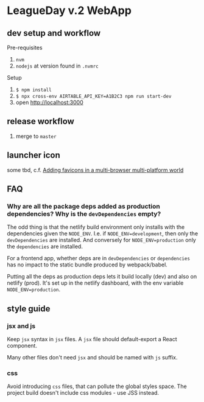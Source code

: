 
# LeagueDay v.2 WebApp

## dev setup and workflow

Pre-requisites

1. `nvm`
2. `nodejs` at version found in `.nvmrc`

Setup

1. `$ npm install`
2. `$ npx cross-env AIRTABLE_API_KEY=A1B2C3 npm run start-dev`
3. open [http://localhost:3000](http://localhost:3000)

## release workflow

1. merge to `master`

## launcher icon

some tbd, c.f. [Adding favicons in a multi-browser multi-platform world](https://mobiforge.com/design-development/adding-favicons-in-a-multi-browser-multi-platform-world)

## FAQ

### Why are all the package deps added as production dependencies? Why is the `devDependencies` empty?

The odd thing is that the netlify build environment only installs with the dependencies given the
`NODE_ENV`. I.e. if `NODE_ENV=development`, then only the `devDependencies` are installed. And
conversely for `NODE_ENV=production` only the `dependencies` are installed.

For a frontend app, whether deps are in `devDependencies` or `dependencies` has no impact to the
static bundle produced by webpack/babel.

Putting all the deps as production deps lets it build locally (dev) and also on netlify (prod).
It's set up in the netlify dashboard, with the env variable `NODE_ENV=production`.

## style guide

### jsx and js

Keep `jsx` syntax in `jsx` files. A `jsx` file should default-export a React component.

Many other files don't need `jsx` and should be named with `js` suffix.

### css

Avoid introducing `css` files, that can pollute the global styles space. The project build
doesn't include css modules - use JSS instead.
